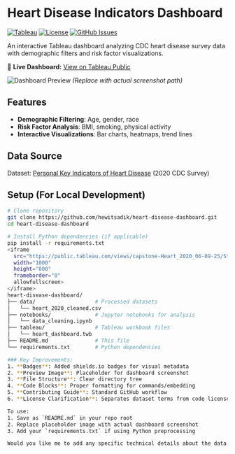 # Heart Disease Indicators Dashboard

[![Tableau](https://img.shields.io/badge/Tableau-Visualized-blue)](https://public.tableau.com/app/profile/hewitsadik)
[![License](https://img.shields.io/badge/License-Kaggle%20Dataset-blue)](https://www.kaggle.com/datasets/kamilpytlak/personal-key-indicators-of-heart-disease)
[![GitHub Issues](https://img.shields.io/github/issues/hewitsadik/heart-disease-dashboard)](https://github.com/hewitsadik/heart-disease-dashboard/issues)

An interactive Tableau dashboard analyzing CDC heart disease survey data with demographic filters and risk factor visualizations.

🔗 **Live Dashboard:** [View on Tableau Public](https://public.tableau.com/views/capstone-Heart_2020_06-09-25/Story1)

![Dashboard Preview](https://github.com/hewitsadik/heart-disease-dashboard/blob/main/images/preview.png?raw=true) *(Replace with actual screenshot path)*

## Features
- **Demographic Filtering**: Age, gender, race
- **Risk Factor Analysis**: BMI, smoking, physical activity
- **Interactive Visualizations**: Bar charts, heatmaps, trend lines

## Data Source
Dataset: [Personal Key Indicators of Heart Disease](https://www.kaggle.com/datasets/kamilpytlak/personal-key-indicators-of-heart-disease) (2020 CDC Survey)

## Setup (For Local Development)
```bash
# Clone repository
git clone https://github.com/hewitsadik/heart-disease-dashboard.git
cd heart-disease-dashboard

# Install Python dependencies (if applicable)
pip install -r requirements.txt
<iframe 
  src="https://public.tableau.com/views/capstone-Heart_2020_06-09-25/Story1?:language=en-US&:display_count=n&:embed=true" 
  width="1000" 
  height="800"
  frameborder="0"
  allowfullscreen>
</iframe>
heart-disease-dashboard/
├── data/                   # Processed datasets
│   └── heart_2020_cleaned.csv
├── notebooks/              # Jupyter notebooks for analysis
│   └── data_cleaning.ipynb
├── tableau/                # Tableau workbook files
│   └── heart_dashboard.twb
├── README.md               # This file
└── requirements.txt        # Python dependencies

### Key Improvements:
1. **Badges**: Added shields.io badges for visual metadata
2. **Preview Image**: Placeholder for dashboard screenshot
3. **File Structure**: Clear directory tree
4. **Code Blocks**: Proper formatting for commands/embedding
5. **Contributing Guide**: Standard GitHub workflow
6. **License Clarification**: Separates dataset terms from code license

To use:
1. Save as `README.md` in your repo root
2. Replace placeholder image with actual dashboard screenshot
3. Add your `requirements.txt` if using Python preprocessing

Would you like me to add any specific technical details about the data processing or visualization methods?
